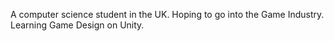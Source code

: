 A computer science student in the UK. Hoping to go into the Game Industry. Learning Game Design on Unity.
